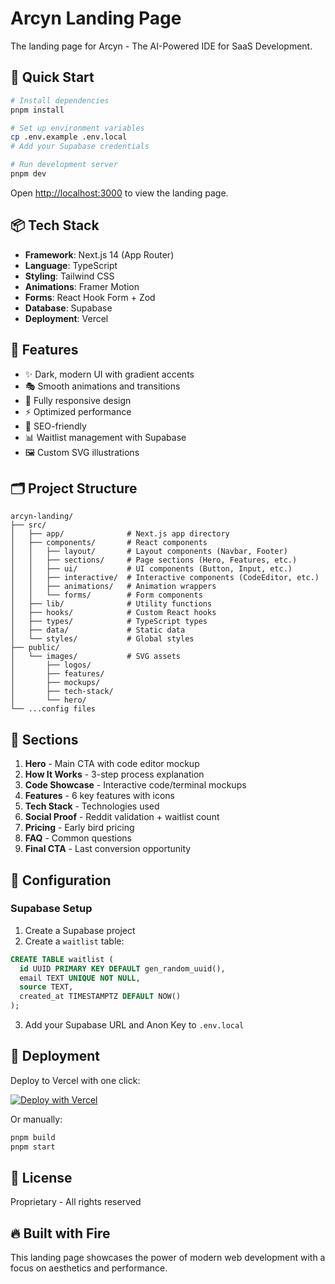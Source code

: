# Arcyn Landing Page

The landing page for Arcyn - The AI-Powered IDE for SaaS Development.

## 🚀 Quick Start

```bash
# Install dependencies
pnpm install

# Set up environment variables
cp .env.example .env.local
# Add your Supabase credentials

# Run development server
pnpm dev
```

Open [http://localhost:3000](http://localhost:3000) to view the landing page.

## 📦 Tech Stack

- **Framework**: Next.js 14 (App Router)
- **Language**: TypeScript
- **Styling**: Tailwind CSS
- **Animations**: Framer Motion
- **Forms**: React Hook Form + Zod
- **Database**: Supabase
- **Deployment**: Vercel

## 🎨 Features

- ✨ Dark, modern UI with gradient accents
- 🎭 Smooth animations and transitions
- 📱 Fully responsive design
- ⚡ Optimized performance
- 🎯 SEO-friendly
- 📊 Waitlist management with Supabase
- 🖼️ Custom SVG illustrations

## 🗂️ Project Structure

```
arcyn-landing/
├── src/
│   ├── app/              # Next.js app directory
│   ├── components/       # React components
│   │   ├── layout/       # Layout components (Navbar, Footer)
│   │   ├── sections/     # Page sections (Hero, Features, etc.)
│   │   ├── ui/           # UI components (Button, Input, etc.)
│   │   ├── interactive/  # Interactive components (CodeEditor, etc.)
│   │   ├── animations/   # Animation wrappers
│   │   └── forms/        # Form components
│   ├── lib/              # Utility functions
│   ├── hooks/            # Custom React hooks
│   ├── types/            # TypeScript types
│   ├── data/             # Static data
│   └── styles/           # Global styles
├── public/
│   └── images/           # SVG assets
│       ├── logos/
│       ├── features/
│       ├── mockups/
│       ├── tech-stack/
│       └── hero/
└── ...config files
```

## 🎯 Sections

1. **Hero** - Main CTA with code editor mockup
2. **How It Works** - 3-step process explanation
3. **Code Showcase** - Interactive code/terminal mockups
4. **Features** - 6 key features with icons
5. **Tech Stack** - Technologies used
6. **Social Proof** - Reddit validation + waitlist count
7. **Pricing** - Early bird pricing
8. **FAQ** - Common questions
9. **Final CTA** - Last conversion opportunity

## 🔧 Configuration

### Supabase Setup

1. Create a Supabase project
2. Create a `waitlist` table:

```sql
CREATE TABLE waitlist (
  id UUID PRIMARY KEY DEFAULT gen_random_uuid(),
  email TEXT UNIQUE NOT NULL,
  source TEXT,
  created_at TIMESTAMPTZ DEFAULT NOW()
);
```

3. Add your Supabase URL and Anon Key to `.env.local`

## 🚀 Deployment

Deploy to Vercel with one click:

[![Deploy with Vercel](https://vercel.com/button)](https://vercel.com/new)

Or manually:

```bash
pnpm build
pnpm start
```

## 📝 License

Proprietary - All rights reserved

## 🔥 Built with Fire

This landing page showcases the power of modern web development with a focus on aesthetics and performance.